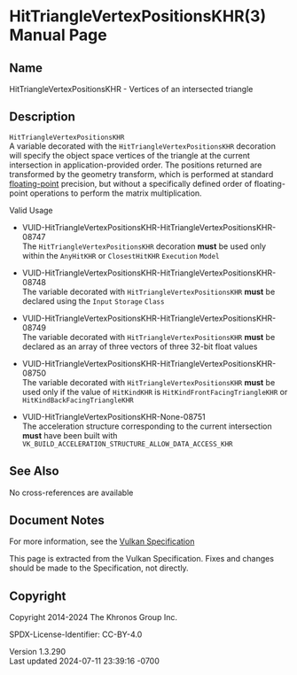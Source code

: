 # HitTriangleVertexPositionsKHR(3) Manual Page

## Name

HitTriangleVertexPositionsKHR - Vertices of an intersected triangle



## <a href="#_description" class="anchor"></a>Description

`HitTriangleVertexPositionsKHR`  
A variable decorated with the `HitTriangleVertexPositionsKHR` decoration
will specify the object space vertices of the triangle at the current
intersection in application-provided order. The positions returned are
transformed by the geometry transform, which is performed at standard <a
href="https://registry.khronos.org/vulkan/specs/1.3-extensions/html/vkspec.html#fundamentals-floating-point"
target="_blank" rel="noopener">floating-point</a> precision, but without
a specifically defined order of floating-point operations to perform the
matrix multiplication.

Valid Usage

- <a
  href="#VUID-HitTriangleVertexPositionsKHR-HitTriangleVertexPositionsKHR-08747"
  id="VUID-HitTriangleVertexPositionsKHR-HitTriangleVertexPositionsKHR-08747"></a>
  VUID-HitTriangleVertexPositionsKHR-HitTriangleVertexPositionsKHR-08747  
  The `HitTriangleVertexPositionsKHR` decoration **must** be used only
  within the `AnyHitKHR` or `ClosestHitKHR` `Execution` `Model`

- <a
  href="#VUID-HitTriangleVertexPositionsKHR-HitTriangleVertexPositionsKHR-08748"
  id="VUID-HitTriangleVertexPositionsKHR-HitTriangleVertexPositionsKHR-08748"></a>
  VUID-HitTriangleVertexPositionsKHR-HitTriangleVertexPositionsKHR-08748  
  The variable decorated with `HitTriangleVertexPositionsKHR` **must**
  be declared using the `Input` `Storage` `Class`

- <a
  href="#VUID-HitTriangleVertexPositionsKHR-HitTriangleVertexPositionsKHR-08749"
  id="VUID-HitTriangleVertexPositionsKHR-HitTriangleVertexPositionsKHR-08749"></a>
  VUID-HitTriangleVertexPositionsKHR-HitTriangleVertexPositionsKHR-08749  
  The variable decorated with `HitTriangleVertexPositionsKHR` **must**
  be declared as an array of three vectors of three 32-bit float values

- <a
  href="#VUID-HitTriangleVertexPositionsKHR-HitTriangleVertexPositionsKHR-08750"
  id="VUID-HitTriangleVertexPositionsKHR-HitTriangleVertexPositionsKHR-08750"></a>
  VUID-HitTriangleVertexPositionsKHR-HitTriangleVertexPositionsKHR-08750  
  The variable decorated with `HitTriangleVertexPositionsKHR` **must**
  be used only if the value of `HitKindKHR` is
  `HitKindFrontFacingTriangleKHR` or `HitKindBackFacingTriangleKHR`

- <a href="#VUID-HitTriangleVertexPositionsKHR-None-08751"
  id="VUID-HitTriangleVertexPositionsKHR-None-08751"></a>
  VUID-HitTriangleVertexPositionsKHR-None-08751  
  The acceleration structure corresponding to the current intersection
  **must** have been built with
  `VK_BUILD_ACCELERATION_STRUCTURE_ALLOW_DATA_ACCESS_KHR`

## <a href="#_see_also" class="anchor"></a>See Also

No cross-references are available

## <a href="#_document_notes" class="anchor"></a>Document Notes

For more information, see the <a
href="https://registry.khronos.org/vulkan/specs/1.3-extensions/html/vkspec.html#HitTriangleVertexPositionsKHR"
target="_blank" rel="noopener">Vulkan Specification</a>

This page is extracted from the Vulkan Specification. Fixes and changes
should be made to the Specification, not directly.

## <a href="#_copyright" class="anchor"></a>Copyright

Copyright 2014-2024 The Khronos Group Inc.

SPDX-License-Identifier: CC-BY-4.0

Version 1.3.290  
Last updated 2024-07-11 23:39:16 -0700
